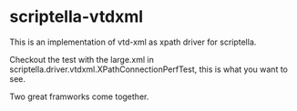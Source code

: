 scriptella-vtdxml
=================

This is an implementation of vtd-xml as xpath driver for scriptella.

Checkout the test with the large.xml in scriptella.driver.vtdxml.XPathConnectionPerfTest, 
this is what you want to see.

Two great framworks come together.
